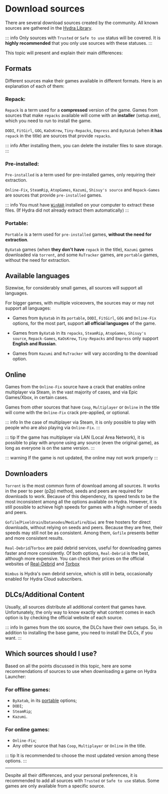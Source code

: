 # Download sources

There are several download sources created by the community. All known sources are gathered in the [Hydra Library](https://moyasee.github.io/HydraLibrary/library.html).

::: info Only sources with `Trusted` or `Safe to use` status will be covered. It is **highly recommended** that you only use sources with these statuses.
:::

This topic will present and explain their main differences:

## Formats

Different sources make their games available in different formats. Here is an explanation of each of them:

### Repack:

`Repack` is a term used for a **compressed** version of the game. Games from sources that make `repacks` available will come with an **installer** (setup.exe), which you need to run to install the game.

`DODI`, `FitGirl`, `GOG`, `KaOsKrew`, `Tiny-Repacks`, `Empress` and `ByXatab` (when **it has** `repack` in the title) are sources that provide `repacks`.

::: info After installing them, you can delete the installer files to save storage.
:::

### Pre-installed:

`Pre-installed` is a term used for pre-installed games, only requiring their extraction.

`Online-Fix`, `SteamRip`, `AtopGames`, `Kazumi`, `Shisuy's source` and `Repack-Games` are sources that provide `pre-installed` games.

::: info You must have [`WinRAR`](https://www.win-rar.com/fileadmin/winrar-versions/winrar/winrar-x64-711br.exe) installed on your computer to extract these files. (If Hydra did not already extract them automatically)
:::

### Portable:

`Portable` is a term used for `pre-installed` games, **without the need for extraction**.

`ByXatab` games (when **they don't have** `repack` in the title), `Kazumi` games downloaded via `torrent`, and some `RuTracker` games, are `portable` games, without the need for extraction.

## Available languages

Sizewise, for considerably small games, all sources will support all languages.

For bigger games, with multiple voiceovers, the sources may or may not support all languages:

- Games from `ByXatab` in its `portable`, `DODI`, `FitGirl`, `GOG` and `Online-Fix` options, for the most part, support **all official languages** of the game.

- Games from `ByXatab` in its `repacks`, `SteamRip`, `AtopGames`, `Shisuy's source`, `Repack-Games`, `KaOsKrew`, `Tiny-Repacks` and `Empress` only support **English and Russian**.

- Games from `Kazumi` and `RuTracker` will vary according to the download option.

## Online

Games from the `Online-Fix` source have a crack that enables online multiplayer via Steam, in the vast majority of cases, and via Epic Games/Xbox, in certain cases.

Games from other sources that have `Coop`, `Multiplayer` or `Online` in the title will come with the `Online-Fix` crack pre-applied, or optional.

::: info In the case of multiplayer via Steam, it is only possible to play with people who are also playing via `Online-Fix`.
:::

::: tip If the game has multiplayer via LAN (Local Area Network), it is possible to play with anyone using any source (even the original game), as long as everyone is on the same version.
:::

::: warning If the game is not updated, the online may not work properly
:::

## Downloaders

`Torrent` is the most common form of download among all sources. It works in the peer to peer (p2p) method, seeds and peers are required for downloads to work. Because of this dependency, its speed tends to be the most inconsistent among all the options available on Hydra. However, it is still possible to achieve high speeds for games with a high number of seeds and peers.

`Gofile`/`Pixeldrain`/`Datanodes`/`Mediafire`/`Qiwi` are free hosters for direct downloads, without relying on seeds and peers. Because they are free, their speeds may still not be as consistent. Among them, `Gofile` presents better and more consistent results.

`Real-Debrid`/`Torbox` are paid debrid services, useful for downloading games faster and more consistently. Of both options, `Real-Debrid` is the best, although more expensive. You can check their prices on the official websites of [Real-Debrid](https://real-debrid.com/) and [Torbox](https://torbox.app/)

`Nimbus` is Hydra's own debrid service, which is still in beta, occasionally enabled for Hydra Cloud subscribers.

## DLCs/Additional Content

Usually, all sources distribute all additional content that games have. Unfortunately, the only way to know exactly what content comes in each option is by checking the official website of each source.

::: info In games from the `GOG` source, the DLCs have their own setups. So, in addition to installing the base game, you need to install the DLCs, if you want.
:::

## Which sources should I use?

Based on all the points discussed in this topic, here are some recommendations of sources to use when downloading a game on Hydra Launcher:

### For offline games:

- `ByXatab`, in its [portable](download-sources.html#portable) options;
- `DODI`;
- `SteamRip`;
- `Kazumi`.

### For online games:
- `Online-Fix`;
- Any other source that has `Coop`, `Multiplayer` or `Online` in the title.

::: tip It is recommended to choose the most updated version among these options.
:::

___

Despite all their differences, and your personal preferences, it is recommended to add all sources with `Trusted` or `Safe to use` status. Some games are only available from a specific source.